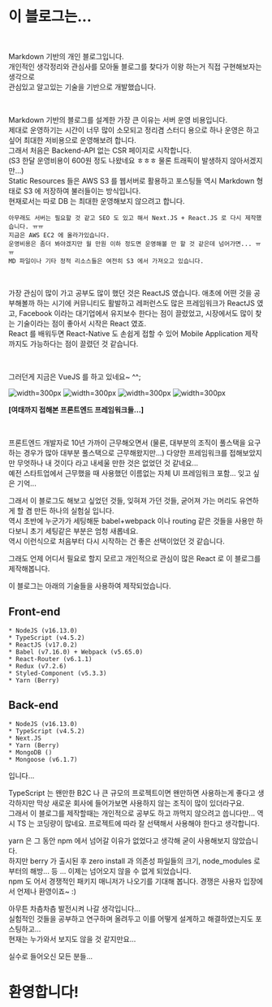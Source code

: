 # 이 블로그는...

&nbsp;

Markdown 기반의 개인 블로그입니다.  
개인적인 생각정리와 관심사를 모아둘 블로그를 찾다가 이왕 하는거 직접 구현해보자는 생각으로  
관심있고 알고있는 기술을 기반으로 개발했습니다.  

&nbsp;

Markdown 기반의 블로그를 설계한 가장 큰 이유는 서버 운영 비용입니다.  
제대로 운영하기는 시간이 너무 많이 소모되고 정리겸 스터디 용으로 하나 운영은 하고 싶어 최대한 저비용으로 운영해보려 합니다.  
그래서 처음은 Backend-API 없는 CSR 페이지로 시작합니다.  
(S3 한달 운영비용이 600원 정도 나왔네요 ㅎㅎㅎ 물론 트래픽이 발생하지 않아서겠지만...)  
Static Resources 들은 AWS S3 를 웹서버로 활용하고 포스팅들 역시 Markdown 형태로 S3 에 저장하여 불러들이는 방식입니다.  
현재로서는 따로 DB 는 최대한 운영해보지 않으려고 합니다.  

~~~
아무래도 서버는 필요할 것 같고 SEO 도 있고 해서 Next.JS + React.JS 로 다시 제작했습니다. ㅠㅠ  
지금은 AWS EC2 에 올라가있습니다.  
운영비용은 좀더 봐야겠지만 월 만원 이하 정도면 운영해볼 만 할 것 같은데 넘어가면... ㅠㅠ  
MD 파일이나 기타 정적 리소스들은 여전히 S3 에서 가져오고 있습니다.  
~~~

&nbsp;

가장 관심이 많이 가고 공부도 많이 했던 것은 ReactJS 였습니다. 애초에 어떤 것을 공부해볼까 하는 시기에 커뮤니티도 활발하고
레퍼런스도 많은 프레임워크가 ReactJS 였고, Facebook 이라는 대기업에서 유지보수 한다는 점이 끌렸었고, 시장에서도 많이 찾는 기술이라는 점이 좋아서 시작은 React 였죠.  
React 를 배워두면 React-Native 도 손쉽게 접할 수 있어 Mobile Application 제작까지도 가능하다는 점이 끌렸던 것 같습니다.  

&nbsp;

그러던게 지금은 VueJS 를 하고 있네요~ ^^;  

![width=300px](/posts/about/ReactJS.png)
![width=300px](/posts/about/VueJS.png)
![width=300px](/posts/about/AngularJS.jpg)
![width=300px](/posts/about/BackboneJS.jpeg)

**[여태까지 접해본 프론트엔드 프레임워크들...]**

&nbsp;

프론트엔드 개발자로 10년 가까이 근무해오면서 (물론, 대부분의 조직이 풀스택을 요구하는 경우가 많아 대부분 풀스택으로 근무해왔지만...) 다양한 프레임워크를 접해보았지만 무엇하나 내 것이다 라고 내세울 만한 것은 없었던 것 같네요...  
예전 스타트업에서 근무했을 때 사용했던 이름없는 자체 UI 프레임워크 포함... 잊고 싶은 기억...  

그래서 이 블로그도 해보고 싶었던 것들, 잊혀져 가던 것들, 굳어져 가는 머리도 유연하게 할 겸 만든 하나의 실험실 입니다.  
역시 초반에 누군가가 세팅해둔 babel+webpack 이나 routing 같은 것들을 사용만 하다보니 초기 세팅같은 부분은 엄청 새롭네요.  
역시 이런식으로 처음부터 다시 시작하는 건 좋은 선택이었던 것 같습니다.  

그래도 언제 어디서 필요로 할지 모르고 개인적으로 관심이 많은 React 로 이 블로그를 제작해봅니다.  

이 블로그는 아래의 기술들을 사용하여 제작되었습니다.  

## Front-end
```
* NodeJS (v16.13.0)
* TypeScript (v4.5.2)
* ReactJS (v17.0.2)
* Babel (v7.16.0) + Webpack (v5.65.0)
* React-Router (v6.1.1)
* Redux (v7.2.6)
* Styled-Component (v5.3.3)
* Yarn (Berry)
```

## Back-end
```
* NodeJS (v16.13.0)
* TypeScript (v4.5.2)
* Next.JS
* Yarn (Berry)
* MongoDB ()
* Mongoose (v6.1.7)
```

입니다...  

TypeScript 는 왠만한 B2C 나 큰 규모의 프로젝트이면 왠만하면 사용하는게 좋다고 생각하지만 막상 새로운 회사에 들어가보면 사용하지 않는 조직이 많이 있더라구요.  
그래서 이 블로그를 제작할때는 개인적으로 공부도 하고 까먹지 않으려고 씁니다만... 역시 TS 는 코딩량이 많네요. 프로젝트에 따라 잘 선택해서 사용해야 한다고 생각합니다.  

yarn 은 그 동안 npm 에서 넘어갈 이유가 없었다고 생각해 굳이 사용해보지 않았습니다.  
하지만 berry 가 출시된 후 zero install 과 의존성 파일들의 크기, node_modules 로 부터의 해방... 등 ... 이제는 넘어오지 않을 수 없게 되었습니다.  
npm 도 어서 경쟁적인 패키지 매니저가 나오기를 기대해 봅니다. 경쟁은 사용자 입장에서 언제나 환영이죠~ :)  

아무튼 차츰차츰 발전시켜 나갈 생각입니다...  
실험적인 것들을 공부하고 연구하며 올려두고 이를 어떻게 설계하고 해결하였는지도 포스팅하고...  
현재는 누가와서 보지도 않을 것 같지만요...  

실수로 들어오신 모든 분들...  
# 환영합니다!
